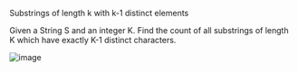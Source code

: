 Substrings of length k with k-1 distinct elements

Given a String S and an integer K. Find the count of all substrings of length K which have exactly K-1 distinct characters.

![image](https://user-images.githubusercontent.com/23376002/194697316-e9b3b82f-2d41-40da-834e-58a8ed1ef1b2.png)

